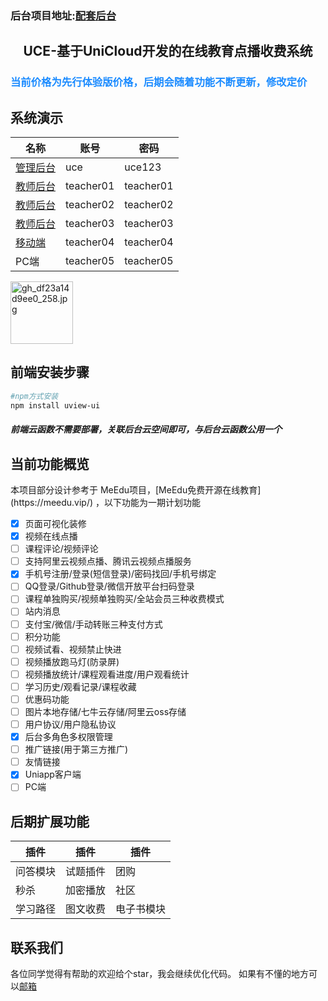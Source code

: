 <h3>后台项目地址:<a href="https://ext.dcloud.net.cn/plugin?id=4609">配套后台</a></h3>

<h2 align="center">UCE-基于UniCloud开发的在线教育点播收费系统 </h2>
<h3 style="color: #1b8bff">当前价格为先行体验版价格，后期会随着功能不断更新，修改定价</h3>

## 系统演示

| 名称 | 账号 | 密码 |
| --- | --- | --- | 
| <a href="https://uce.aidny.cn/admin">管理后台</a> | uce | uce123 |
| <a href="https://uce.aidny.cn/admin">教师后台</a> | teacher01 | teacher01 |
| <a href="https://uce.aidny.cn/admin">教师后台</a> | teacher02 | teacher02 |
| <a href="https://uce.aidny.cn/admin">教师后台</a> | teacher03 | teacher03 |
| <a href="https://uce.aidny.cn">移动端</a> | teacher04 | teacher04 |
| PC端 | teacher05 | teacher05 |

<img src="http://video.nine123.cn/images/2021/04/07/818ed6cc3607c.jpg" width=100 alt="gh_df23a14d9ee0_258.jpg" title="gh_df23a14d9ee0_258.jpg" />

## 前端安装步骤

```bash
#npm方式安装
npm install uview-ui
```
<h5>前端云函数不需要部署，关联后台云空间即可，与后台云函数公用一个</h5>

## 当前功能概览
<p>本项目部分设计参考于 MeEdu项目，[MeEdu免费开源在线教育](https://meedu.vip/) ，以下功能为一期计划功能</p>

- [x] 页面可视化装修
- [x] 视频在线点播
- [ ] 课程评论/视频评论
- [ ] 支持阿里云视频点播、腾讯云视频点播服务
- [x] 手机号注册/登录(短信登录)/密码找回/手机号绑定
- [ ] QQ登录/Github登录/微信开放平台扫码登录
- [ ] 课程单独购买/视频单独购买/全站会员三种收费模式
- [ ] 站内消息
- [ ] 支付宝/微信/手动转账三种支付方式
- [ ] 积分功能
- [ ] 视频试看、视频禁止快进
- [ ] 视频播放跑马灯(防录屏)
- [ ] 视频播放统计/课程观看进度/用户观看统计
- [ ] 学习历史/观看记录/课程收藏
- [ ] 优惠码功能
- [ ] 图片本地存储/七牛云存储/阿里云oss存储
- [ ] 用户协议/用户隐私协议
- [x] 后台多角色多权限管理
- [ ] 推广链接(用于第三方推广)
- [ ] 友情链接
- [x] Uniapp客户端
- [ ] PC端

## 后期扩展功能

| 插件 | 插件 | 插件 |
| --- | --- | --- | 
| 问答模块 | 试题插件 | 团购 |
| 秒杀 | 加密播放 | 社区|
| 学习路径 | 图文收费 |电子书模块 |

## 联系我们

各位同学觉得有帮助的欢迎给个star，我会继续优化代码。
如果有不懂的地方可以[邮箱](Keen_Team@163.com)
